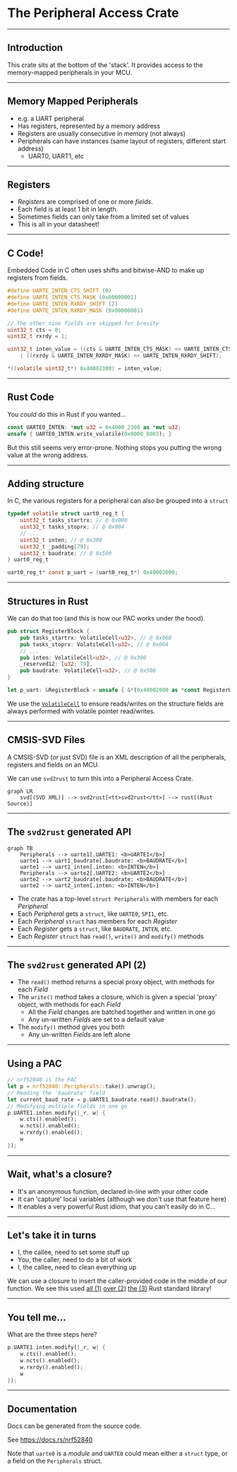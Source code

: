 # The Peripheral Access Crate

---

## Introduction

This crate sits at the bottom of the 'stack'. It provides access to the memory-mapped peripherals in your MCU.

---

## Memory Mapped Peripherals

* e.g. a UART peripheral
* Has registers, represented by a memory address
* Registers are usually consecutive in memory (not always)
* Peripherals can have instances (same layout of registers, different start address)
    * UART0, UART1, etc

---

## Registers

* *Registers* are comprised of one or more *fields*.
* Each field is at least 1 bit in length.
* Sometimes fields can only take from a limited set of values
* This is all in your datasheet!

---

## C Code!

Embedded Code in C often uses shifts and bitwise-AND to make up registers from fields.

```c
#define UARTE_INTEN_CTS_SHIFT (0)
#define UARTE_INTEN_CTS_MASK (0x00000001)
#define UARTE_INTEN_RXRDY_SHIFT (2)
#define UARTE_INTEN_RXRDY_MASK (0x00000001)

// The other nine fields are skipped for brevity
uint32_t cts = 0;
uint32_t rxrdy = 1;

uint32_t inten_value = ((cts & UARTE_INTEN_CTS_MASK) << UARTE_INTEN_CTS_SHIFT)
    | ((rxrdy & UARTE_INTEN_RXRDY_MASK) << UARTE_INTEN_RXRDY_SHIFT);

*((volatile uint32_t*) 0x40002300) = inten_value;
```

---

## Rust Code

You *could* do this in Rust if you wanted...

```rust
const UARTE0_INTEN: *mut u32 = 0x4000_2300 as *mut u32;
unsafe { UARTE0_INTEN.write_volatile(0x0000_0003); }
```

But this still seems very error-prone. Nothing stops you putting the wrong value at the wrong address.

---

## Adding structure

In C, the various registers for a peripheral can also be grouped into a `struct`

```c
typedef volatile struct uart0_reg_t {
    uint32_t tasks_startrx; // @ 0x000
    uint32_t tasks_stoprx; // @ 0x004
    // ...
    uint32_t inten; // @ 0x300
    uint32_t _padding[79]; 
    uint32_t baudrate; // @ 0x500
} uart0_reg_t

uart0_reg_t* const p_uart = (uart0_reg_t*) 0x40002000;
```

---

## Structures in Rust

We can do that too (and this is how our PAC works under the hood).

```rust
pub struct RegisterBlock {
    pub tasks_startrx: VolatileCell<u32>, // @ 0x000
    pub tasks_stoprx: VolatileCell<u32>, // @ 0x004
    // ...
    pub inten: VolatileCell<u32>, // @ 0x300
    _reserved12: [u32; 79],
    pub baudrate: VolatileCell<u32>, // @ 0x500
}

let p_uart: &RegisterBlock = unsafe { &*(0x40002000 as *const RegisterBlock) };    
```

We use the [`VolatileCell`](https://docs.rs/vcell/0.1.3/vcell/struct.VolatileCell.html) to ensure reads/writes on the structure fields are always performed with volatile pointer read/writes.

---

## CMSIS-SVD Files

A CMSIS-SVD (or just SVD) file is an XML description of all the peripherals, registers and fields on an MCU.

We can use `svd2rust` to turn this into a Peripheral Access Crate.

```mermaid
graph LR
    svd[(SVD XML)] --> svd2rust[<tt>svd2rust</tt>] --> rust[(Rust Source)]
```

---

## The `svd2rust` generated API

```mermaid
graph TB
    Peripherals --> uarte1[.UARTE1: <b>UARTE1</b>]
    uarte1 --> uart1_baudrate[.baudrate: <b>BAUDRATE</b>]
    uarte1 --> uart1_inten[.inten: <b>INTEN</b>]
    Peripherals --> uarte2[.UARTE2: <b>UARTE2</b>]
    uarte2 --> uart2_baudrate[.baudrate: <b>BAUDRATE</b>]
    uarte2 --> uart2_inten[.inten: <b>INTEN</b>]
```

* The crate has a top-level `struct Peripherals` with members for each *Peripheral*
* Each *Peripheral* gets a `struct`, like `UARTE0`, `SPI1`, etc.
* Each *Peripheral* `struct` has members for each *Register*
* Each *Register* gets a `struct`, like `BAUDRATE`, `INTEN`, etc.
* Each *Register* `struct` has `read()`, `write()` and `modify()` methods

---

## The `svd2rust` generated API (2)

* The `read()` method returns a special proxy object, with methods for each *Field*
* The `write()` method takes a closure, which is given a special 'proxy' object, with methods for each *Field*
  * All the *Field* changes are batched together and written in one go
  * Any un-written *Fields* are set to a default value
* The `modify()` method gives you both
  * Any un-written *Fields* are left alone

---

## Using a PAC

```rust
// nrf52840 is the PAC
let p = nrf52840::Peripherals::take().unwrap();
// Reading the 'baudrate' field
let current_baud_rate = p.UARTE1.baudrate.read().baudrate();
// Modifying multiple fields in one go
p.UARTE1.inten.modify(|_r, w| {
    w.cts().enabled();
    w.ncts().enabled();
    w.rxrdy().enabled();
    w    
});
```

---

## Wait, what's a closure?

* It's an anonymous function, declared in-line with your other code
* It can 'capture' local variables (although we don't use that feature here)
* It enables a very powerful Rust idiom, that you can't easily do in C...

---

## Let's take it in turns

- I, the callee, need to set some stuff up
- You, the caller, need to do a bit of work
- I, the callee, need to clean everything up

We can use a closure to insert the caller-provided code in the middle of our function. We see this used [all (1)](https://doc.rust-lang.org/core/iter/trait.Iterator.html#method.map) [over (2)](https://doc.rust-lang.org/core/primitive.str.html#method.matches) [the (3)](https://doc.rust-lang.org/std/thread/fn.spawn.html) Rust standard library!

---

## You tell me...

What are the three steps here?

```rust
p.UARTE1.inten.modify(|_r, w| {
    w.cts().enabled();
    w.ncts().enabled();
    w.rxrdy().enabled();
    w    
});
```

---

## Documentation

Docs can be generated from the source code.

See <https://docs.rs/nrf52840>

Note that `uarte0` is a *module* and `UARTE0` could mean either a `struct` type, or a field on the `Peripherals` struct.

